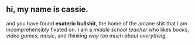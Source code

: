 ## hi, my name is cassie.
and you have found **esoteric bullshit**, the home of the arcane shit that I am incomprehensibly fixated on. I am a *middle school teacher* who likes *books*, *video games*, *music*, and *thinking way too much about everything*.